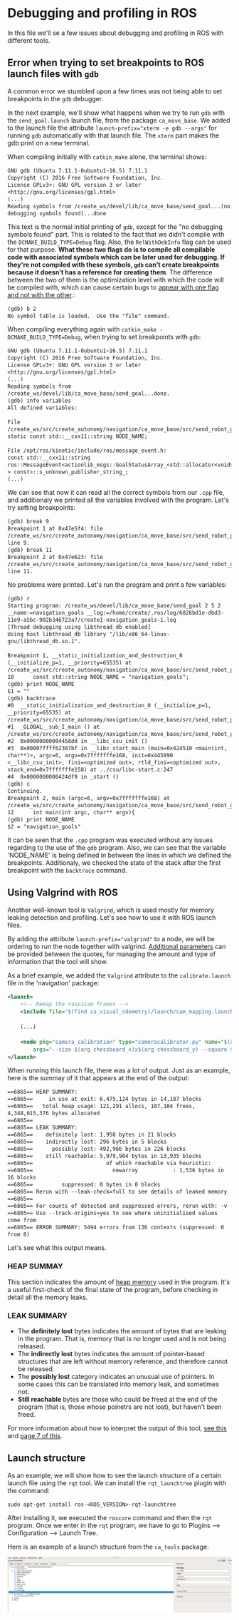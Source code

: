 # Debugging and profiling in ROS

In this file we'll se a few issues about debugging and profiling in ROS with different tools.

## Error when trying to set breakpoints to ROS launch files with `gdb`

A common error we stumbled upon a few times was not being able to set breakpoints in the `gdb` debugger.

In the next example, we'll show what happens when we try to run `gdb` with the `send_goal.launch` launch file, from the package `ca_move_base`.
We added to the launch file the attribute `launch-prefix="xterm -e gdb --args"` for running `gdb` automatically with that launch file. The `xterm` part makes the gdb print on a new terminal.

When compiling initially with `catkin_make` alone, the terminal shows:

```console
GNU gdb (Ubuntu 7.11.1-0ubuntu1~16.5) 7.11.1
Copyright (C) 2016 Free Software Foundation, Inc.
License GPLv3+: GNU GPL version 3 or later <http://gnu.org/licenses/gpl.html>
(...)
Reading symbols from /create_ws/devel/lib/ca_move_base/send_goal...(no debugging symbols found)...done
```

This text is the normal initial printing of `gdb`, except for the "no debugging symbols found" part. This is related to the fact that we didn't compile with the `DCMAKE_BUILD_TYPE=Debug` flag. Also, the `RelWithDebInfo` flag can be used for that purpose. **What these two flags do is to compile all compilable code with associated symbols which can be later used for debugging. If they're not compiled with these symbols, `gdb` can't create breakpoints because it doesn't has a reference for creating them**. The difference between the two of them is the optimization level with which the code will be compiled with, which can cause certain bugs to [appear with one flag and not with the other](<https://cmake.org/pipermail/cmake/2001-October/002479.html>).:

```console
(gdb) b 2
No symbol table is loaded.  Use the "file" command.
```

When compiling everything again with `catkin_make -DCMAKE_BUILD_TYPE=Debug`, when trying to set breakpoints with `gdb`:

```console
GNU gdb (Ubuntu 7.11.1-0ubuntu1~16.5) 7.11.1
Copyright (C) 2016 Free Software Foundation, Inc.
License GPLv3+: GNU GPL version 3 or later <http://gnu.org/licenses/gpl.html>
(...)
Reading symbols from /create_ws/devel/lib/ca_move_base/send_goal...done.
(gdb) info variables
All defined variables:

File /create_ws/src/create_autonomy/navigation/ca_move_base/src/send_robot_goal.cpp:
static const std::__cxx11::string NODE_NAME;

File /opt/ros/kinetic/include/ros/message_event.h:
const std::__cxx11::string ros::MessageEvent<actionlib_msgs::GoalStatusArray_<std::allocator<void> > const>::s_unknown_publisher_string_;
(...)
```

We can see that now it can read all the correct symbols from our `.cpp` file, and additionaly we printed all the variables involved with the program. Let's try setting breakpoints:

```console
(gdb) break 9
Breakpoint 1 at 0x47e5f4: file /create_ws/src/create_autonomy/navigation/ca_move_base/src/send_robot_goal.cpp, line 9.
(gdb) break 11
Breakpoint 2 at 0x47e623: file /create_ws/src/create_autonomy/navigation/ca_move_base/src/send_robot_goal.cpp, line 11.
```

No problems were printed. Let's run the program and print a few variables:

```console
(gdb) r
Starting program: /create_ws/devel/lib/ca_move_base/send_goal 2 5 2 __name:=navigation_goals __log:=/home/create/.ros/log/6826bd1e-dbd3-11e9-a5bc-902b346723a7/create1-navigation_goals-1.log
[Thread debugging using libthread_db enabled]
Using host libthread_db library "/lib/x86_64-linux-gnu/libthread_db.so.1".

Breakpoint 1, __static_initialization_and_destruction_0 (__initialize_p=1, __priority=65535) at /create_ws/src/create_autonomy/navigation/ca_move_base/src/send_robot_goal.cpp:10
10      const std::string NODE_NAME = "navigation_goals";
(gdb) print NODE_NAME
$1 = ""
(gdb) backtrace
#0  __static_initialization_and_destruction_0 (__initialize_p=1, __priority=65535) at /create_ws/src/create_autonomy/navigation/ca_move_base/src/send_robot_goal.cpp:10
#1  _GLOBAL__sub_I_main () at /create_ws/src/create_autonomy/navigation/ca_move_base/src/send_robot_goal.cpp:48
#2  0x00000000004458dd in __libc_csu_init ()
#3  0x00007ffff62307bf in __libc_start_main (main=0x424510 <main(int, char**)>, argc=6, argv=0x7fffffffe168, init=0x445890 <__libc_csu_init>, fini=<optimized out>, rtld_fini=<optimized out>, stack_end=0x7fffffffe158) at ../csu/libc-start.c:247
#4  0x0000000000424df9 in _start ()
(gdb) c
Continuing.
Breakpoint 2, main (argc=6, argv=0x7fffffffe168) at /create_ws/src/create_autonomy/navigation/ca_move_base/src/send_robot_goal.cpp:12
12      int main(int argc, char** argv){
(gdb) print NODE_NAME
$2 = "navigation_goals"
```

It can be seen that the `.cpp` program was executed without any issues regarding to the use of the `gdb` program. Also, we can see that the variable 'NODE_NAME' is being defined in between the lines in which we defined the breakpoints. Additionaly, we checked the state of the stack after the first breakpoint with the `backtrace` command.

## Using Valgrind with ROS

Another well-known tool is `Valgrind`, which is used mostly for memory leaking detection and profiling. Let's see how to use it with ROS launch files.

By adding the attribute `launch-prefix="valgrind"` to a node, we will be ordering to run the node together with valgrind. [Additional parameters](<http://valgrind.org/docs/manual/manual-core.html#manual-core.basicopts>) can be provided between the quotes, for managing the amount and type of information that the tool will show.

As a brief example, we added the `Valgrind` attribute to the `calibrate.launch` file in the 'navigation' package:

```XML
<launch>
    <!-- Remap the raspicam frames -->
    <include file="$(find ca_visual_odometry)/launch/cam_mapping.launch"/>

    (...)

    <node pkg="camera_calibration" type="cameracalibrator.py" name="$(arg cam_name)_calibration" output="screen"
        args="--size $(arg chessboard_x)x$(arg chessboard_y) --square $(arg square_size_m) image:=$(arg cam_topic)" launch-prefix="valgrind"/>
</launch>

```

When running this launch file, there was a lot of output. Just as an example, here is the summay of it that appears at the end of the output:

```console
==6865== HEAP SUMMARY:
==6865==     in use at exit: 6,475,124 bytes in 14,187 blocks
==6865==   total heap usage: 121,291 allocs, 107,104 frees, 4,348,015,376 bytes allocated
==6865==
==6865== LEAK SUMMARY:
==6865==    definitely lost: 1,958 bytes in 21 blocks
==6865==    indirectly lost: 296 bytes in 5 blocks
==6865==      possibly lost: 492,966 bytes in 226 blocks
==6865==    still reachable: 5,979,904 bytes in 13,935 blocks
==6865==                       of which reachable via heuristic:
==6865==                         newarray           : 1,536 bytes in 16 blocks
==6865==         suppressed: 0 bytes in 0 blocks
==6865== Rerun with --leak-check=full to see details of leaked memory
==6865==
==6865== For counts of detected and suppressed errors, rerun with: -v
==6865== Use --track-origins=yes to see where uninitialised values come from
==6865== ERROR SUMMARY: 5494 errors from 136 contexts (suppressed: 0 from 0)
```

Let's see what this output means.

### HEAP SUMMAY

This section indicates the amount of [heap memory](<https://www.gribblelab.org/CBootCamp/7_Memory_Stack_vs_Heap.html>) used in the program. It's a useful first-check of the final state of the program, before checking in detail all the memory leaks.

### LEAK SUMMARY

- The **definitely lost** bytes indicates the amount of bytes that are leaking in the program. That is, memory that is no longer used and is not being released.
- The **indirectly lost** bytes indicates the amount of pointer-based structures that are left without memory reference, and therefore cannot be released.
- The **possibly lost** category indicates an unusual use of pointers. In some cases this can be translated into memory leak, and sometimes not.
- **Still reachable** bytes are those who could be freed at the end of the program (that is, those whose poinetrs are not lost), but haven't been freed.

For more information about how to interpret the output of this tool, [see this](<http://valgrind.org/docs/manual/quick-start.html#quick-start.interpret>) and [page 7 of this](<https://aleksander.es/data/valgrind-memcheck.pdf>).


## Launch structure

As an example, we will show how to see the launch structure of a certain launch file using the `rqt` tool. We can install the `rqt_launchtree` plugin with the command:

```console
sudo apt-get install ros-<ROS_VERSION>-rqt-launchtree
```

After installing it, we executed the `roscore` command and then the `rqt` program. Once we enter in the `rqt` program, we have to go to Plugins --> Configuration --> Launch Tree.

Here is an example of a launch structure from the `ca_tools` package:

![Launch structure image](media/rqt_launchtree_example.png)
